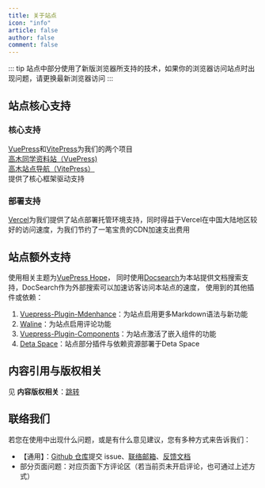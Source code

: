```yaml
---
title: 关于站点
icon: "info"
article: false
author: false
comment: false
---
```

::: tip
站点中部分使用了新版浏览器所支持的技术，如果你的浏览器访问站点时出现问题，请更换最新浏览器访问
:::

## **站点核心支持**
### 核心支持 
[VuePress](https://vuepress.js.org)和[VitePress](https://vitepress.dev/)为我们的两个项目  
[高木同学资料站（VuePress)](https://wiki.takagi3.cn)  
[高木站点导航（VitePress）](https://takagi3.cn)  
提供了核心框架驱动支持  
### 部署支持
[Vercel](https://vercel.com)为我们提供了站点部署托管环境支持，同时得益于Vercel在中国大陆地区较好的访问速度，为我们节约了一笔宝贵的CDN加速支出费用
## **站点额外支持**
使用相关主题为[VuePress Hope](https://theme-hope.vuejs.press)，
同时使用[Docsearch](https://docsearch.algolia.com/)为本站提供文档搜索支持，DocSearch作为外部搜索可以加速访客访问本站点的速度，
使用到的其他插件或依赖：
1. [Vuepress-Plugin-Mdenhance](https://plugin-md-enhance.vuejs.press/zh/)：为站点启用更多Markdown语法与新功能
2. [Waline](https://waline.js.org)：为站点启用评论功能
3. [Vuepress-Plugin-Components](https://plugin-components.vuejs.press/)：为站点激活了嵌入组件的功能  
4. [Deta Space](https://deta.space)：站点部分插件与依赖资源部署于Deta Space

## **内容引用与版权相关**
见 <HopeIcon icon="copyright" color="blue" /> **内容版权相关**：[跳转](https://wiki.takagi3.cn/other/License.html)

## **联络我们**
若您在使用中出现什么问题，或是有什么意见建议，您有多种方式来告诉我们：
- 【通用】：[Github 仓库](https://github.com/TakagisanReposOrg/VuePress-TakagiWiki)提交 issue、[联络邮箱](mailto:feedback@takagi3.cn)、[反馈文档](https://docs.qq.com/form/page/DTlRZSU9RVE1YcEZW?u=3f2a61a5441245c7831c8b16bf0b34d4)
- 部分页面问题：对应页面下方评论区（若当前页未开启评论，也可通过上述方式）
